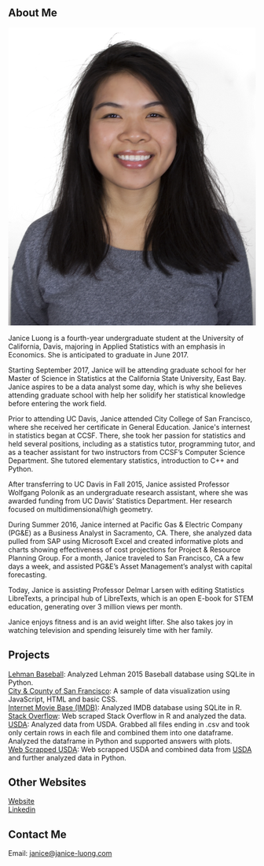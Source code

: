 ## About Me

<img src="/assets/img/janice-photo.jpg" id="picture_me">

Janice Luong is a fourth-year undergraduate student at the University of California, Davis, majoring in Applied Statistics with an emphasis in Economics. She is anticipated to graduate in June 2017.  

Starting September 2017, Janice will be attending graduate school for her Master of Science in Statistics at the California State University, East Bay. Janice aspires to be a data analyst some day, which is why she believes attending graduate school with help her solidify her statistical knowledge before entering the work field. 

Prior to attending UC Davis, Janice attended City College of San Francisco, where she received her certificate in General Education. Janice's internest in statistics began at CCSF. There, she took her passion for statistics and held several positions, including as a statistics tutor, programming tutor, and as a teacher assistant for two instructors from CCSF’s Computer Science Department. She tutored elementary statistics, introduction to C++ and Python.

After transferring to UC Davis in Fall 2015, Janice assisted Professor Wolfgang Polonik as an undergraduate research assistant, where she was awarded funding from UC Davis’ Statistics Department. Her research focused on multidimensional/high geometry. 

During Summer 2016, Janice interned at Pacific Gas & Electric Company (PG&E) as a Business Analyst in Sacramento, CA. There, she analyzed data pulled from SAP using Microsoft Excel and created informative plots and charts showing effectiveness of cost projections for Project & Resource Planning Group. For a month, Janice traveled to San Francisco, CA a few days a week, and assisted PG&E’s Asset Management’s analyst with capital forecasting.

Today, Janice is assisting Professor Delmar Larsen with editing Statistics LibreTexts, a principal hub of LibreTexts, which is an open E-book for STEM education, generating over 3 million views per month.

Janice enjoys fitness and is an avid weight lifter. She also takes joy in watching television and spending leisurely time with her family. 

## Projects

[Lehman Baseball](https://janluong.github.io/STA-141B-Project/): Analyzed Lehman 2015 Baseball database using SQLite in Python. <br>
[City & County of San Francisco](http://janice-luong.com/sftransport/): A sample of data visualization using JavaScript, HTML and basic CSS. <br>
[Internet Movie Base (IMDB)](https://github.com/janluong/Statistical-Computing-Assignment-5): Analyzed IMDB database using SQLite in R. <br>
[Stack Overflow](https://github.com/janluong/Statistical-Computing-Assignment-6): Web scraped Stack Overflow in R and analyzed the data. <br>
[USDA](https://github.com/janluong/STA-141B-Asmt-3-US-Department-of-Agriculture/): Analyzed data from USDA. Grabbed all files ending in .csv and took only certain rows in each file and combined them into one dataframe. Analyzed the dataframe in Python and supported answers with plots. <br>
[Web Scrapped USDA](https://github.com/janluong/STA-141B-Asmt-4-Web-Scraped-USDA): Web scrapped USDA and combined data from [USDA](https://github.com/janluong/STA-141B-Asmt-3-US-Department-of-Agriculture/) and further analyzed data in Python.

## Other Websites

[Website](http://janice-luong.com/) <br>
[Linkedin](http://linkedin.com/in/luongjanice)

## Contact Me

Email: janice@janice-luong.com

